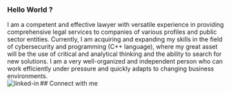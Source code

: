 ### Hello World ?
I am a competent and effective lawyer with versatile experience in providing comprehensive legal services to companies of various profiles and public sector entities. Currently, I am acquiring and expanding my skills in the field of cybersecurity and programming (C++ language), where my great asset will be the use of critical and analytical thinking and the ability to search for new solutions. I am a very well-organized and independent person who can work efficiently under pressure and quickly adapts to changing business environments.
<br>## Connect with me[<img align="left" alt="linked-in" src="https://img.shields.io/badge/linkedin-%230077B5.svg?&style=for-the-badge&logo=linkedin&logoColor=white" />](https://www.linkedin.com/in/konrad-czarnomski/)
<br>
